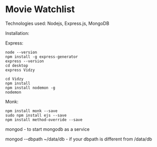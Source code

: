 # Movie Watchlist

Technologies used: Nodejs, Express.js, MongoDB

Installation:

Express:
    
    node --version
    npm install -g express-generator
    express --version
    cd desktop
    express Vidzy

    cd Vidzy
    npm install 
    npm install nodemon -g
    nodemon

Monk:
    
    npm install monk --save 
    sudo npm install ejs --save
    npm install method-override --save 


mongod                      - to start mongodb as a service

mongod --dbpath ~/data/db   - if your dbpath is different from /data/db


